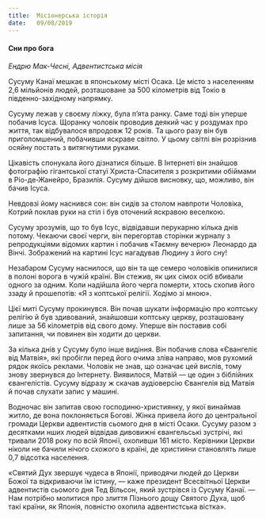 ```yaml
---
title:  Місіонерська історія
date:   09/08/2019
---
```


#### Сни про бога
_Ендрю Мак-Чесні, Адвентистська місія_

Сусуму Канаї мешкає в японському місті Осака. Це місто з населенням 2,6 мільйонів людей, розташоване за 500 кілометрів від Токіо в південно-західному напрямку.

Сусуму лежав у своєму ліжку, була п’ята ранку. Саме тоді він уперше побачив Ісуса. Щоранку чоловік проводив деякий час у роздумах про життя, так відбувалося впродовж 12 років. Та цього разу він був приголомшений, побачивши яскраве світло. У цьому світлі він розрізнив осяйну постать з витягнутими руками.

Цікавість спонукала його дізнатися більше. В Інтернеті він знайшов фотографію гігантської статуї Христа-Спасителя з розкритими обіймами в Ріо-де-Жанейро, Бразилія. Сусуму дійшов висновку, що, можливо, він бачив Ісуса.

Невдовзі йому наснився сон: він сидів за столом навпроти Чоловіка, Котрий поклав руки на стіл і був оточений яскравою веселкою.

Сусуму зрозумів, що то був Ісус, відвідавши перукарню кілька днів потому. Чекаючи своєї черги, він перегортав сторінки журналу з репродукціями відомих картин і побачив «Таємну вечерю» Леонардо да Вінчі. Зображений на картині Ісус нагадував Людину з його сну!

Незабаром Сусуму наснилося, що він та ще семеро чоловіків опинилися в полоні ворога в чужій країні. Він стежив, як цих сімох осіб вбивали одного за одним. Коли надійшла його черга померти, хтось схопив його ззаду й прошепотів: «Я з коптської релігії. Ходімо зі мною».

Цієї миті Сусуму прокинувся. Він почав шукати інформацію про коптську релігію й був здивований, знайшовши коптську церкву, розташовану лише за 56 кілометрів від свого дому. Уперше він поставив собі запитання, чи повинен він ходити до церкви.

За кілька днів у Сусуму було інше видіння. Він побачив слова «Євангеліє від Матвія», які пробігли перед його очима зліва направо, мов рухомий рядок якоїсь реклами. Чоловік не знав, що означає цей вислів, тому знову звернувся до Інтернету. Виявилося, Матвій — це один з біблійних євангелістів. Сусуму відразу ж скачав аудіоверсію Євангелія від Матвія й почав слухати запис у машині.

Водночас він запитав свою господиню-християнку, у якої винаймав житло, де вона поклоняється Богові. Жінка привела його до центральної громади Церкви адвентистів сьомого дня в місті Осаки. Сусуму разом з десятками нших людей відвідав дивовижні євангельські зустрічі, які тривали 2018 року по всій Японії, охопивши 161 місто. Керівники Церкви ніколи не бачили нічого схожого в країні, де християни становлять лише 0,7 відсотка населення.

«Святий Дух звершує чудеса в Японії, приводячи людей до Церкви Божої та відкриваючи їм істину, — каже президент Всесвітньої Церкви адвентистів сьомого дня Тед Вільсон, який зустрівся із Сусуму Канаї. — Нам потрібно молитися про злиття Пізнього дощу Святого Духа, щоб такі країни, як Японія, повністю охопила адвентистська вістка».